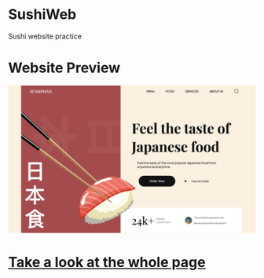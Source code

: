 # SushiWeb

Sushi website practice

# Website Preview

<img width="605" alt="Sushi Website Preview" src="assets/Readme-preview.png">

# [Take a look at the whole page](https://josieko.github.io/SushiWeb/)

